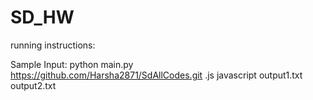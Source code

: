 # SD_HW

running instructions:

Sample Input:
python main.py https://github.com/Harsha2871/SdAllCodes.git .js javascript output1.txt output2.txt
